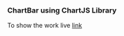 ### ChartBar using  ChartJS Library

To show the work live [link](https://codepen.io/lutfiq/pen/OJpPJPP)
